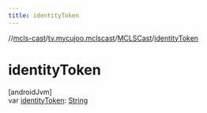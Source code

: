 ```yaml
---
title: identityToken
---
```

//[mcls-cast](../../../index.html)/[tv.mycujoo.mclscast](../index.html)/[MCLSCast](index.html)/[identityToken](identity-token.html)



# identityToken



[androidJvm]\
var [identityToken](identity-token.html): [String](https://kotlinlang.org/api/latest/jvm/stdlib/kotlin/-string/index.html)





